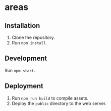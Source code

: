 # areas

## Installation

1. Clone the repository.
2. Run `npm install`.

## Development

Run `npm start`.

## Deployment

1. Run `npm run build` to compile assets.
2. Deploy the `public` directory to the web server.
